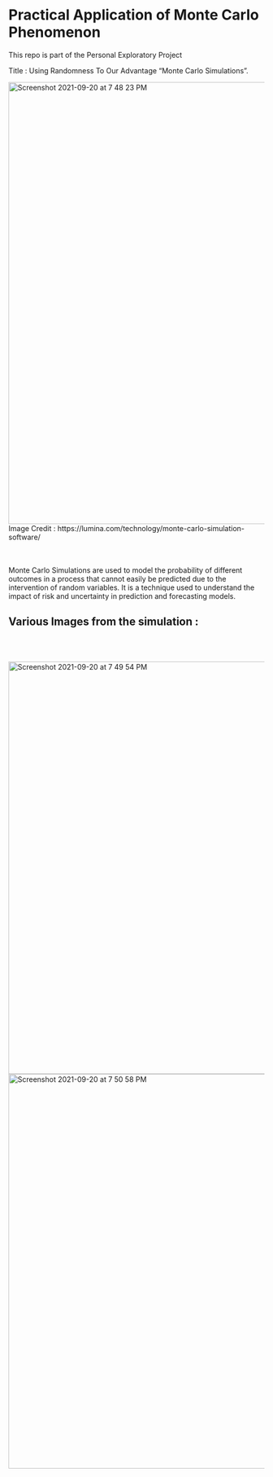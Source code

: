 # Practical Application of Monte Carlo Phenomenon 

This repo is part of the Personal Exploratory Project

Title : Using Randomness To Our Advantage   “Monte Carlo Simulations”.


<img width="868" alt="Screenshot 2021-09-20 at 7 48 23 PM" src="https://user-images.githubusercontent.com/78647606/134018337-6fbc9054-ba57-4ebb-9a64-fc11d7b71e22.png"> 
Image Credit : https://lumina.com/technology/monte-carlo-simulation-software/

<br/> <br/>
Monte Carlo Simulations are used to model the probability of different outcomes in a process that cannot easily be predicted due to the intervention of random variables. It is a technique used to understand the impact of risk and uncertainty in prediction and forecasting models.

## Various Images from the simulation : 
<br> <br/>

<img width="810" alt="Screenshot 2021-09-20 at 7 49 54 PM" src="https://user-images.githubusercontent.com/78647606/134018740-5acc00a2-1372-4b48-b530-5b1b257f982a.png">

   <img width="775" alt="Screenshot 2021-09-20 at 7 50 58 PM" src="https://user-images.githubusercontent.com/78647606/134018830-45f6f523-069c-427d-b68f-775f3ba0cc37.png">






